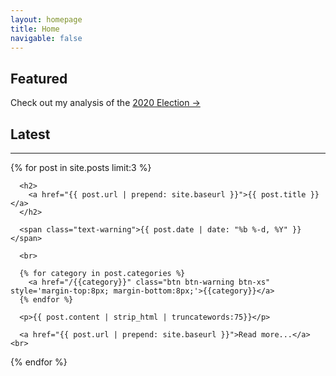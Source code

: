 ```yaml
---
layout: homepage
title: Home
navigable: false
---
```


## Featured

Check out my analysis of the [2020 Election ->](/election)

## Latest

<hr>

<ul style="padding-left:0px;">
  {% for post in site.posts limit:3 %}

      <h2>
        <a href="{{ post.url | prepend: site.baseurl }}">{{ post.title }}</a>
      </h2>

      <span class="text-warning">{{ post.date | date: "%b %-d, %Y" }}</span>

      <br>

      {% for category in post.categories %}
        <a href="/{{category}}" class="btn btn-warning btn-xs" style='margin-top:8px; margin-bottom:8px;'>{{category}}</a>
      {% endfor %}

      <p>{{ post.content | strip_html | truncatewords:75}}</p>

      <a href="{{ post.url | prepend: site.baseurl }}">Read more...</a><br>

  {% endfor %}
</ul>
